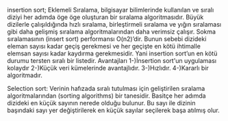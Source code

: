 insertion sort;
  Eklemeli Sıralama, bilgisayar bilimlerinde kullanılan ve sıralı diziyi her adımda öge öge oluşturan bir sıralama algoritmasıdır. Büyük dizilerle çalışıldığında hızlı     sıralama, birleştirmeli sıralama ve yığın sıralaması gibi daha gelişmiş sıralama algoritmalarından daha verimsiz çalışır. Sokma sıralamasının (insert sort) performansı   O(n2)’dir. Bunun sebebi dizideki eleman sayısı kadar geçiş gerekmesi ve her geçişte en kötü ihtimalle elemsan sayısı kadar kaydırma gerekmesidir. Yani insertion         sort’un en kötü durumu tersten sıralı bir listedir. 
  Avantajları
1-)İnsertion sort'un uygulaması kolaydır
2-)Küçük veri kümelerinde avantajlıdır.
3-)Hızlıdır. 
4-)Kararlı bir algoritmadır.


Selection sort:
Verinin hafızada sıralı tutulması için geliştirilen sıralama algoritmalarından (sorting algorithms) bir tanesidir. Basitçe her adımda dizideki en küçük sayının nerede olduğu bulunur. Bu sayı ile dizinin başındaki sayı yer değiştirilerek en küçük sayılar seçilerek başa atılmış olur.
